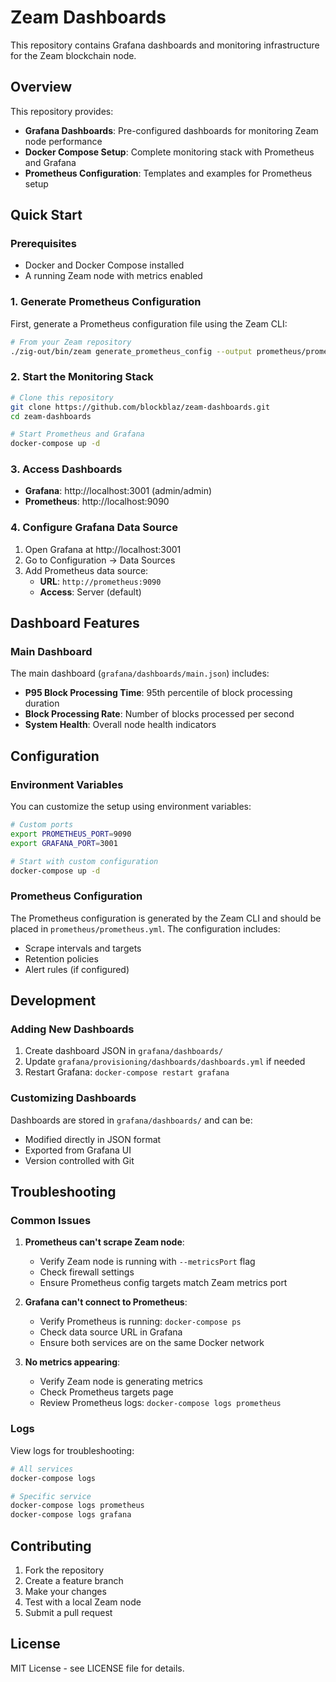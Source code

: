 # Zeam Dashboards

This repository contains Grafana dashboards and monitoring infrastructure for the Zeam blockchain node.

## Overview

This repository provides:
- **Grafana Dashboards**: Pre-configured dashboards for monitoring Zeam node performance
- **Docker Compose Setup**: Complete monitoring stack with Prometheus and Grafana
- **Prometheus Configuration**: Templates and examples for Prometheus setup

## Quick Start

### Prerequisites

- Docker and Docker Compose installed
- A running Zeam node with metrics enabled

### 1. Generate Prometheus Configuration

First, generate a Prometheus configuration file using the Zeam CLI:

```bash
# From your Zeam repository
./zig-out/bin/zeam generate_prometheus_config --output prometheus/prometheus.yml
```

### 2. Start the Monitoring Stack

```bash
# Clone this repository
git clone https://github.com/blockblaz/zeam-dashboards.git
cd zeam-dashboards

# Start Prometheus and Grafana
docker-compose up -d
```

### 3. Access Dashboards

- **Grafana**: http://localhost:3001 (admin/admin)
- **Prometheus**: http://localhost:9090

### 4. Configure Grafana Data Source

1. Open Grafana at http://localhost:3001
2. Go to Configuration → Data Sources
3. Add Prometheus data source:
   - **URL**: `http://prometheus:9090`
   - **Access**: Server (default)

## Dashboard Features

### Main Dashboard

The main dashboard (`grafana/dashboards/main.json`) includes:

- **P95 Block Processing Time**: 95th percentile of block processing duration
- **Block Processing Rate**: Number of blocks processed per second
- **System Health**: Overall node health indicators

## Configuration

### Environment Variables

You can customize the setup using environment variables:

```bash
# Custom ports
export PROMETHEUS_PORT=9090
export GRAFANA_PORT=3001

# Start with custom configuration
docker-compose up -d
```

### Prometheus Configuration

The Prometheus configuration is generated by the Zeam CLI and should be placed in `prometheus/prometheus.yml`. The configuration includes:

- Scrape intervals and targets
- Retention policies
- Alert rules (if configured)

## Development

### Adding New Dashboards

1. Create dashboard JSON in `grafana/dashboards/`
2. Update `grafana/provisioning/dashboards/dashboards.yml` if needed
3. Restart Grafana: `docker-compose restart grafana`

### Customizing Dashboards

Dashboards are stored in `grafana/dashboards/` and can be:
- Modified directly in JSON format
- Exported from Grafana UI
- Version controlled with Git

## Troubleshooting

### Common Issues

1. **Prometheus can't scrape Zeam node**:
   - Verify Zeam node is running with `--metricsPort` flag
   - Check firewall settings
   - Ensure Prometheus config targets match Zeam metrics port

2. **Grafana can't connect to Prometheus**:
   - Verify Prometheus is running: `docker-compose ps`
   - Check data source URL in Grafana
   - Ensure both services are on the same Docker network

3. **No metrics appearing**:
   - Verify Zeam node is generating metrics
   - Check Prometheus targets page
   - Review Prometheus logs: `docker-compose logs prometheus`

### Logs

View logs for troubleshooting:

```bash
# All services
docker-compose logs

# Specific service
docker-compose logs prometheus
docker-compose logs grafana
```

## Contributing

1. Fork the repository
2. Create a feature branch
3. Make your changes
4. Test with a local Zeam node
5. Submit a pull request

## License

MIT License - see LICENSE file for details.
